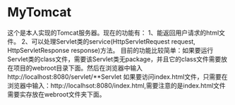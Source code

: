 # MyTomcat

这个是本人实现的Tomcat服务器。现在的功能有：
1、能返回用户请求的html文件。
2、可以处理Servlet类的service(HttpServletRequest request, HttpServletResponse response)方法。
目前的功能比较简单：如果要运行Servlet类的class文件，需要该Servlet类无package，并且它的class文件需要放在项目的webroot目录下面。然后在浏览器中输入http://localhost:8080/servlet/**Servlet
如果要访问index.html文件，只需要在浏览器中输入：http://localhsot:8080/index.html,需要注意的是index.html文件需要实存放在webroot文件夹下面。
